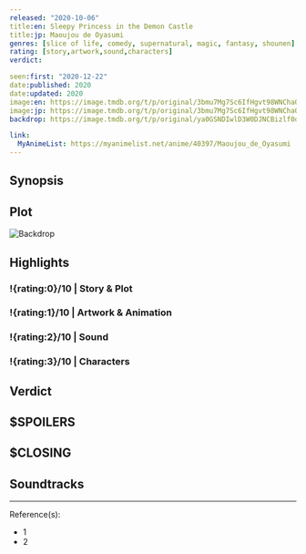 ```yaml
---
released: "2020-10-06"
title:en: Sleepy Princess in the Demon Castle
title:jp: Maoujou de Oyasumi
genres: [slice of life, comedy, supernatural, magic, fantasy, shounen]
rating: [story,artwork,sound,characters]
verdict:

seen:first: "2020-12-22"
date:published: 2020
date:updated: 2020
image:en: https://image.tmdb.org/t/p/original/3bmu7Mg7Sc6IfHgvt98WNChaOkR.jpg
image:jp: https://image.tmdb.org/t/p/original/3bmu7Mg7Sc6IfHgvt98WNChaOkR.jpg
backdrop: https://image.tmdb.org/t/p/original/ya0GSNDIwlD3W0DJNCBizlf0dkf.jpg

link:
  MyAnimeList: https://myanimelist.net/anime/40397/Maoujou_de_Oyasumi
---
```



## Synopsis

## Plot

![Backdrop]()

## Highlights

### !{rating:0}/10 | Story & Plot

### !{rating:1}/10 | Artwork & Animation

### !{rating:2}/10 | Sound

### !{rating:3}/10 | Characters

## Verdict

## $SPOILERS

## $CLOSING

## Soundtracks

***
Reference(s):

- 1
- 2
